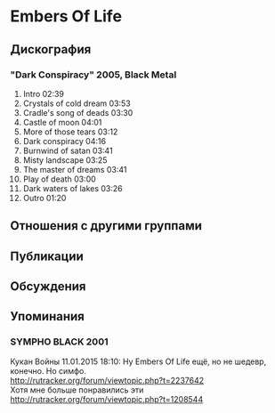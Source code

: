 # Embers Of Life



## Дискография

### "Dark Conspiracy" 2005, Black Metal

1. Intro 02:39  
2. Crystals of cold dream 03:53  
3. Cradle's song of deads 03:30  
4. Castle of moon 04:01  
5. More of those tears 03:12  
6. Dark conspiracy 04:16  
7. Burnwind of satan 03:41  
8. Misty landscape 03:25  
9. The master of dreams 03:41  
10. Play of death 03:00  
11. Dark waters of lakes 03:26  
12. Outro 01:20 


## Отношения с другими группами


## Публикации


## Обсуждения


## Упоминания

### SYMPHO BLACK 2001

Кукан Войны 11.01.2015 18:10:
Ну Embers Of Life ещё, но не шедевр, конечно. Но симфо.<BR><A HREF="http://rutracker.org/forum/viewtopic.php?t=2237642" TARGET="_blank">http://rutracker.org/forum/viewtopic.php?t=2237642</A><BR>Хотя мне больше понравились эти<BR><A HREF="http://rutracker.org/forum/viewtopic.php?t=1208544" TARGET="_blank">http://rutracker.org/forum/viewtopic.php?t=1208544</A>

